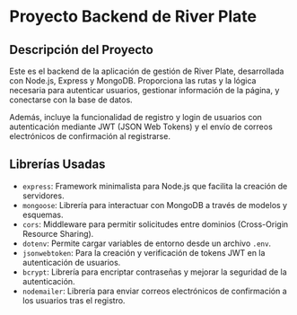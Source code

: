 # Proyecto Backend de River Plate

## Descripción del Proyecto
Este es el backend de la aplicación de gestión de River Plate, desarrollada con Node.js, Express y MongoDB. Proporciona las rutas y la lógica necesaria para autenticar usuarios, gestionar información de la página, y conectarse con la base de datos.

Además, incluye la funcionalidad de registro y login de usuarios con autenticación mediante JWT (JSON Web Tokens) y el envío de correos electrónicos de confirmación al registrarse.

## Librerías Usadas
- `express`: Framework minimalista para Node.js que facilita la creación de servidores.
- `mongoose`: Librería para interactuar con MongoDB a través de modelos y esquemas.
- `cors`: Middleware para permitir solicitudes entre dominios (Cross-Origin Resource Sharing).
- `dotenv`: Permite cargar variables de entorno desde un archivo `.env`.
- `jsonwebtoken`: Para la creación y verificación de tokens JWT en la autenticación de usuarios.
- `bcrypt`: Librería para encriptar contraseñas y mejorar la seguridad de la autenticación.
- `nodemailer`: Librería para enviar correos electrónicos de confirmación a los usuarios tras el registro.
